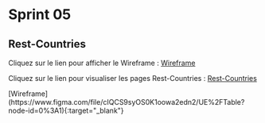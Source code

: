 <h1>Sprint 05</h1>
<h2>Rest-Countries</h2>
<p>Cliquez sur le lien pour afficher le Wireframe :
<a href="https://www.figma.com/file/cIQCS9syOS0K1oowa2edn2/UE%2FTable?node-id=0%3A1
" target="_blank">Wireframe</a></p>
<p>Cliquez sur le lien pour visualiser les pages Rest-Countries :
<a href="https://chouchaded.github.io/Sprint_05/">Rest-Countries</a></p> 
[Wireframe](https://www.figma.com/file/cIQCS9syOS0K1oowa2edn2/UE%2FTable?node-id=0%3A1){:target="_blank"}
